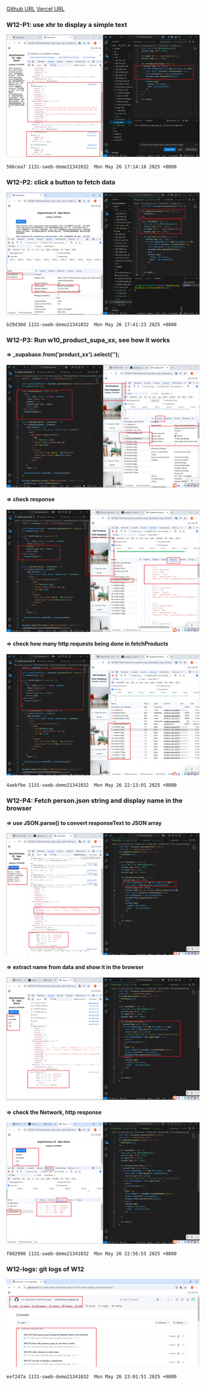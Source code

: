 [Github URL](https://github.com/1131-sweb-demo-213410326-crypto/1132-2N-demo-26)
[Vercel URL](https://1132-2-n-demo-26.vercel.app/#)
### W12-P1: use xhr to display a simple text
 
![](w12-p1.png)
 
```
566cea7 1131-sweb-demo21341032  Mon May 26 17:14:16 2025 +0800  
```
### W12-P2: click a button to fetch data
 
![](w12-p2.png)
 
```
b29d30d 1131-sweb-demo21341032  Mon May 26 17:41:23 2025 +0800    
```
### W12-P3: Run w10_product_supa_xx, see how it works
 
#### => _supabase.from('product_xx').select('\');
 
![](w12-p3-1.png)
 
#### => check response
 
![](w12-p3-2.png)
 
#### => check how many http requests being done in fetchProducts
 
![](w12-p3-3.png)
```
4aebfbe 1131-sweb-demo21341032  Mon May 26 22:13:01 2025 +0800
```
### W12-P4: Fetch person.json string and display name in the browser
 
#### => use JSON.parse() to convert responseText to JSON array
 
![](w12-p4-1.png)
 
#### => extract name from data and show it in the browser
 
![](w12-p4-2.png)
 
#### => check the Network, http response
 
![](w12-p4-3.png)
 
```
f0d2990 1131-sweb-demo21341032  Mon May 26 22:56:55 2025 +0800   
```
### W12-logs: git logs of W12
 
![](w12-logs.png)
 
 ```
 eef247a 1131-sweb-demo21341032  Mon May 26 23:01:51 2025 +0800 
 ```